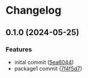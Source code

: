 # Changelog

## 0.1.0 (2024-05-25)


### Features

* inital commit ([5ea6044](https://github.com/takirala/just-release/commit/5ea6044449ea04552068ac121528c6ef6e8f65dc))
* package1 commit ([7f4f5d7](https://github.com/takirala/just-release/commit/7f4f5d79606653e0358774f8d5cd7943c3ef5a14))
